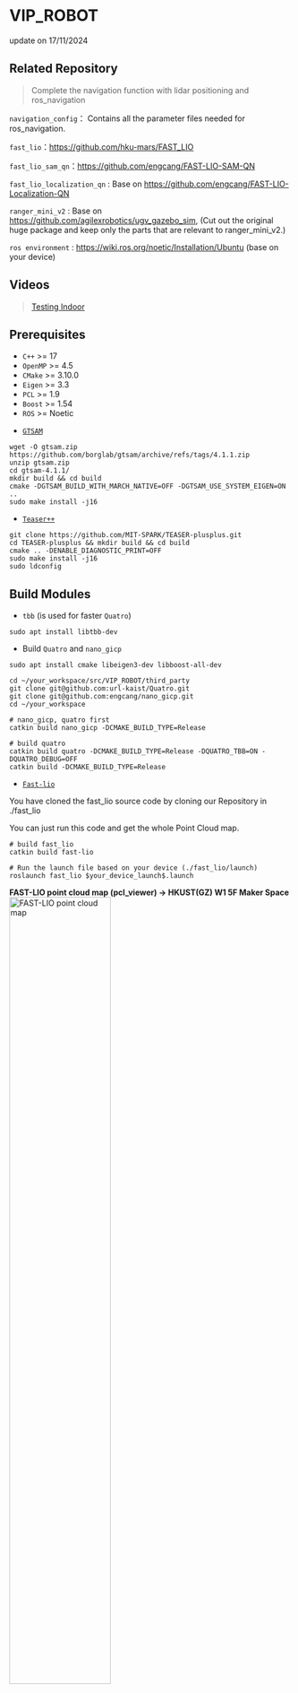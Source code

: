 # VIP_ROBOT

update on 17/11/2024

## Related Repository
> Complete the navigation function with lidar positioning and ros_navigation

`navigation_config`： Contains all the parameter files needed for ros_navigation.

`fast_lio`：https://github.com/hku-mars/FAST_LIO

`fast_lio_sam_qn`：https://github.com/engcang/FAST-LIO-SAM-QN

`fast_lio_localization_qn` : Base on https://github.com/engcang/FAST-LIO-Localization-QN

`ranger_mini_v2` :  Base on https://github.com/agilexrobotics/ugv_gazebo_sim, 
(Cut out the original huge package and keep only the parts that are relevant to ranger_mini_v2.)

`ros environment` : https://wiki.ros.org/noetic/Installation/Ubuntu (base on your device)

## Videos

> [Testing Indoor](https://www.bilibili.com/video/BV1svU7YXECV/?vd_source=1fa8466b3aa53e37bc9d2f8fa7690ac7)

## Prerequisites
+ `C++` >= 17
+ `OpenMP` >= 4.5
+ `CMake` >= 3.10.0
+ `Eigen` >= 3.3
+ `PCL` >= 1.9
+ `Boost` >= 1.54
+ `ROS` >= Noetic
 
- [`GTSAM`](https://github.com/borglab/gtsam)

```
wget -O gtsam.zip https://github.com/borglab/gtsam/archive/refs/tags/4.1.1.zip
unzip gtsam.zip
cd gtsam-4.1.1/
mkdir build && cd build
cmake -DGTSAM_BUILD_WITH_MARCH_NATIVE=OFF -DGTSAM_USE_SYSTEM_EIGEN=ON ..
sudo make install -j16
```

- [`Teaser++`](https://github.com/MIT-SPARK/TEASER-plusplus)

```
git clone https://github.com/MIT-SPARK/TEASER-plusplus.git
cd TEASER-plusplus && mkdir build && cd build
cmake .. -DENABLE_DIAGNOSTIC_PRINT=OFF
sudo make install -j16
sudo ldconfig
```

## Build Modules

- `tbb` (is used for faster `Quatro`)

```
sudo apt install libtbb-dev
```

- Build `Quatro` and `nano_gicp`

```
sudo apt install cmake libeigen3-dev libboost-all-dev

cd ~/your_workspace/src/VIP_ROBOT/third_party
git clone git@github.com:url-kaist/Quatro.git
git clone git@github.com:engcang/nano_gicp.git
cd ~/your_workspace

# nano_gicp, quatro first
catkin build nano_gicp -DCMAKE_BUILD_TYPE=Release

# build quatro
catkin build quatro -DCMAKE_BUILD_TYPE=Release -DQUATRO_TBB=ON -DQUATRO_DEBUG=OFF
catkin build -DCMAKE_BUILD_TYPE=Release
```

- [`Fast-lio`](https://github.com/hku-mars/FAST_LIO)

You have cloned the fast_lio source code by cloning our Repository in ./fast_lio

You can just run this code and get the whole Point Cloud map.

```
# build fast_lio
catkin build fast-lio

# Run the launch file based on your device (./fast_lio/launch)
roslaunch fast_lio $your_device_launch$.launch
```

**FAST-LIO point cloud map (pcl_viewer) -> HKUST(GZ) W1 5F Maker Space**
<img src="./images/W15Fply.jpg" alt="FAST-LIO point cloud map" style="width: 60%; display: block; margin-left: 0;">


- [`Fast-lio-SAM-QN`](https://github.com/engcang/FAST-LIO-SAM-QN)

You have cloned the fast_lio_sam_qn source code by cloning our Repository in ./fast_lio_sam_qn

You can just run this code and get the whole Point Cloud map.

```
# build fast_lio_sam_qn 
catkin build fast_lio_sam_qn 

# You should change the yaml file in the launch based on your device (./fast_lio_sam_qn/launch/map_vipbot.launch)
roslaunch fast_lio_sam_qn map_vipbot.launch
```

**FAST-LIO_SAM point cloud map (CloudCompare) -> HKUST(GZ) Core teaching area**
<img src="./images/2f_3d.png" alt="FAST-LIO_SAM point cloud map" style="width: 60%; display: block; margin-left: 0;">


- [`Fast-lio-Localization-QN`](https://github.com/engcang/FAST-LIO-Localization-QN)

You have cloned the fast_lio_localization_qn source code by cloning our Repository in ./fast_lio_localization_qn

You can just run this code and get the position data

```
# build fast_lio_localization_qn 
catkin build fast_lio_localization_qn 
```

Edit the ./fast_lio_lolization_qn/config/vipbot_config.yaml: **Line4: saved_map: for your result.bag path**

```
# You should change the yaml file in the launch based on your device (./fast_lio_localization_qn/launch/run_loc_qn.launch)
roslaunch fast_lio_localization_qn run_loc_qn.launch
```

**Localization in the point cloud map**
<img src="./images/localization.jpg" alt="FAST-LIO_SAM point cloud map" style="width: 100%; display: block; margin-left: 0;">





## RUN on the our Moving Platform

- open `roscore` , and `ouster os1` in `supervise.html`
- open a terminal and run:

```
roslaunch real_v1_config ranger_mini_v2.launch
```

- open a terminal and run:

```
roslaunch real_v1_config load_move_base.launch
```

and then operate in Rviz, like pub a destination.
​    

### Tutorials:

> Introduce the logical structure and function of the component package.

> We put the whole modules together to start with a project

### navigation_config

All the running `launch` files are located in the `navigation_config` folder, and for convenience during final execution, each car is treated as a separate software package. The contents are listed in the following table:

| Name        | Content                                                    | Function                                    |
| ----------- | ------------------------------------------------------- | ---------------------------------------------- |
| config      | `move_base` and lidar-related `.yaml` parameter file   | `move_base` and lidar-related parameter loading |
| launch      | `move_base`and lidar-related`.launch`parameter file    | Load the parameters `.yaml` file & start the node|
| map         | `.png` and `.yaml` files for different sites           | Provide `map_serve` to publish 2d maps           |
| pcd         | `pcd` point cloud map from `fast_lio`/`fast_lio_sam`   | 2D`.png`（stored locally because it is too large） |
| bag         | `fast_lio_sam` generates a `.bag` file that records keyframe | Provides key frame positioning     |
| trajectory  | Trajectory generated by `topic_transit/TopicGenTrajectory` `CSV` file | Loaded in `gbx_manual` and published to 'move_base'       |
| urdf/meshes | Robot `urdf` file/simulation `stl` file                  | Description of robot composition information/load model in simulation              |
| rviz        | 'rviz' configuration file                                        | Save the files required by Rivz and fix the visual configuration               |

### gbx_manual

> In order to allow users to interact with each node and build a unified running process

`STOP,MOVE,WAIT,PULL_OVER,ARRIVE` 5 states with `FSM` for managing the entire navigation cycle。

Provides the `/gbx_manual/pub_trajectory` service interface externally. During initialization, the trajectory in `navigation_config/real_v1_config/trajectory` is loaded. Upon receiving a request containing correct trajectory information, the trajectory point stored by the trajectory point will be released to `/click_point`.

E3_121 is our test room

```
rosservice call /gbx_manual/pub_trajectory "sender: 'user' path_name: 'E3_121'"
```

This sends the request E3_121 to `gbx_manual`



### How to run

> Use `roslaunch` instead of `mon launch` to load `fast_xxx` related `launch` files

**Version 1**

```bash
roslaunch real_v1_config load_manual.launch
```

Run the `load_manual.launch` file to do the following

- Load `global_costmap`, `local_costmap` and other configuration files required by `move_base` and start the node
- Load the configuration file of `map` and launch the `map_server` node to publish 2d map information on the `/map` topic
Load the required configuration files for `fast_lio` and `fast_lio_localization_qn` and start the node
- Load static `tf_publisher` and robot `urdf` and `robot_state_publisher`
- Load the `cloud_transit` configuration file and start the node
- Load the `ranger_mini_v2` configuration file and start the node (Mini ranger 2)
- Load the `gbx_manual` configuration file and start the node



> In addition, these nodes can also be run separately, as shown in the following example:

- Only run `fast_lio`

```
roslaunch real_v1_config ouster_os1_mapping.launch
```

- Only run `fast_sam_localization_qn`

```
roslaunch real_v1_config ouster_os1_loc_qn.launch
```

- Only run mini ranger 2 controller

```
roslaunch real_v1_config ranger_mini_v2.launch
```



### Steps

#### 1. Mapping

Run`fast_lio` and `fast_lio_sam` for keyframe point cloud map `.bag` and `.pcd` file

```
roslaunch real_v1_config ouster_os1_sam.launch
```

#### 2. Localization

Run `fast_lio` and `fast_sam_localization_qn`，load `.bag` file

```
roslaunch real_v1_config ouster_os1_loc_qn.launch
```

#### 3. Generate 2d maps from pcd files

```
roslaunch pcd2pgm run.launch
rosrun map_server map_saver -f map_name
```

**2D map for planner**
<img src="./images/2f_2d.jpg" alt="2D map for planne" style="width: 40%; display: block; margin-left: 0;">

#### 4.Load 2D map and `move_base`

```
roslaunch real_v1_config load_move_base.launch
```

#### 5.Load `manual`

```
roslaunch real_v1_config load_manual.launch
```

### Rosbag

We will publish the rosbag soon.


## Contributing

Yujie ZHOU, Siyang LIU, Kai ZHANG

## License

Null

## Contact

For questions or inquiries, please contact [Yujie ZHOU](yzhou118@connect.hkust-gz.edu.cn).
